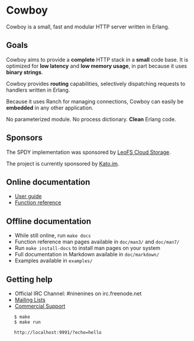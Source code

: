 Cowboy
======

Cowboy is a small, fast and modular HTTP server written in Erlang.

Goals
-----

Cowboy aims to provide a **complete** HTTP stack in a **small** code base.
It is optimized for **low latency** and **low memory usage**, in part
because it uses **binary strings**.

Cowboy provides **routing** capabilities, selectively dispatching requests
to handlers written in Erlang.

Because it uses Ranch for managing connections, Cowboy can easily be
**embedded** in any other application.

No parameterized module. No process dictionary. **Clean** Erlang code.

Sponsors
--------

The SPDY implementation was sponsored by
[LeoFS Cloud Storage](http://www.leofs.org).

The project is currently sponsored by
[Kato.im](https://kato.im).

Online documentation
--------------------

 *  [User guide](http://ninenines.eu/docs/en/cowboy/HEAD/guide)
 *  [Function reference](http://ninenines.eu/docs/en/cowboy/HEAD/manual)

Offline documentation
---------------------

 *  While still online, run `make docs`
 *  Function reference man pages available in `doc/man3/` and `doc/man7/`
 *  Run `make install-docs` to install man pages on your system
 *  Full documentation in Markdown available in `doc/markdown/`
 *  Examples available in `examples/`

Getting help
------------

 *  Official IRC Channel: #ninenines on irc.freenode.net
 *  [Mailing Lists](http://lists.ninenines.eu)
 *  [Commercial Support](http://ninenines.eu/support)

 ```
 	$ make 
 	$ make run 

 	http://localhost:9991/?echo=hello
 ```
